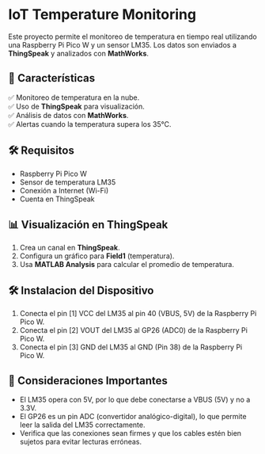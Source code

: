 # IoT Temperature Monitoring

Este proyecto permite el monitoreo de temperatura en tiempo real utilizando una Raspberry Pi Pico W y un sensor LM35. Los datos son enviados a **ThingSpeak** y analizados con **MathWorks**.

## 📌 Características
✅ Monitoreo de temperatura en la nube.  
✅ Uso de **ThingSpeak** para visualización.  
✅ Análisis de datos con **MathWorks**.  
✅ Alertas cuando la temperatura supera los 35°C.  

## 🛠 Requisitos
- Raspberry Pi Pico W
- Sensor de temperatura LM35
- Conexión a Internet (Wi-Fi)
- Cuenta en ThingSpeak

## 📊 Visualización en ThingSpeak
1. Crea un canal en **ThingSpeak**.
2. Configura un gráfico para **Field1** (temperatura).
3. Usa **MATLAB Analysis** para calcular el promedio de temperatura.

## 🛠 Instalacion del Dispositivo
1. Conecta el pin [1] VCC del LM35 al pin 40 (VBUS, 5V) de la Raspberry Pi Pico W.
2. Conecta el pin [2] VOUT del LM35 al GP26 (ADC0) de la Raspberry Pi Pico W.
3. Conecta el pin [3] GND del LM35 al GND (Pin 38) de la Raspberry Pi Pico W.

## 📌 Consideraciones Importantes
- El LM35 opera con 5V, por lo que debe conectarse a VBUS (5V) y no a 3.3V.
- El GP26 es un pin ADC (convertidor analógico-digital), lo que permite leer la salida del LM35 correctamente.
- Verifica que las conexiones sean firmes y que los cables estén bien sujetos para evitar lecturas erróneas.

